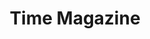 ---
collection_archive: true
collection_awards: []
collection_category:
  - Kids
  - Science
  - Editorial
  - Reportage
  - Color
collection_content: >-
  For this project I visited the Arizona “March for Medical Freedoms.” Medical
  freedom and medical choice is how the anti-vaxxers are referring to themselves
  to better frame public opinion and perception. The event was lead by state and
  federal lawmakers, Robert F Kennedy JR as the key note speaker, and local
  mothers with anecdotal stories of child tragedies of being vaccine injured.
  One woman pulled me aside and pleaded that I cover the real story, stories of
  children being kidnapped and held hostage jointly by law enforcement and
  medical officials.


  On May 18th marches and rallies were held across the country in response to
  state and federal lawmakers moving to make immunization mandatory by law in
  the wake of the recent measles outbreak.


  Article by Jeffrey Kluger and assigned by Katherine Pomerantz.
collection_cover: https://d1sf55qlb7p6hz.cloudfront.net/antivaxx-5.jpg
collection_cover_mobile: https://d1sf55qlb7p6hz.cloudfront.net/verticalcovers-23.jpg
collection_description: >-
  On May 18th marches and rallies were held across the country in response to
  state and federal lawmakers moving to make immunization mandatory by law in
  the wake of the recent measles outbreak.
collection_exhibition: []
collection_filter: Commissioned + Stock
collection_hidden: false
collection_meta: The Vaccine Battlegrounds
collection_press: []
collection_preview:
  - https://d1sf55qlb7p6hz.cloudfront.net/antivaxx_covers-3.jpg
  - https://d1sf55qlb7p6hz.cloudfront.net/antivaxx_covers-2.jpg
  - https://d1sf55qlb7p6hz.cloudfront.net/antivaxx_covers-1.jpg
  - https://d1sf55qlb7p6hz.cloudfront.net/antivaxx_covers-4.jpg
cover_image: https://d1sf55qlb7p6hz.cloudfront.net/social-34.jpg
date:  
logo: 
navigation_theme: white
px_extra: true
slug: time-magazine-ii
theme_color: "#4DC4D1"
theme_color_all_works: 25CBDD"
title: Time Magazine
collection_blocks:
  - _bookshop_name: collections/media-row-start
    row_alignment: between
  - _bookshop_name: collections/media-element 
    color: "#F9DDB8"
    image: https://d1sf55qlb7p6hz.cloudfront.net/antivaxx-2.jpg
    margin_left: 20
    margin_y: 100
    width: 60
  - _bookshop_name: collections/media-row
    row_alignment: between
  - _bookshop_name: collections/media-element 
    color: "#C6D7E9"
    image:  https://d1sf55qlb7p6hz.cloudfront.net/antivaxx-3.jpg
    margin_left: 20
    margin_right: 0
    margin_y: 500
    width: 25
  - _bookshop_name: collections/media-element 
    color: "#EE8585"
    image:  https://d1sf55qlb7p6hz.cloudfront.net/antivaxx-4.jpg
    margin_left: 0
    margin_right: 5
    margin_y: 100
    width: 33
  - _bookshop_name: collections/media-row
    row_alignment: between
  - _bookshop_name: collections/media-element 
    color: "#5CC5CF"
    image:  https://d1sf55qlb7p6hz.cloudfront.net/antivaxx-5.jpg
    margin_left: 30
    margin_right: 0
    margin_y: 100
    width: 60
  - _bookshop_name: collections/media-row
    row_alignment: between
  - _bookshop_name: collections/media-element 
    color: "#FEDFCD"
    image:  https://d1sf55qlb7p6hz.cloudfront.net/antivaxx-7.jpg
    margin_left: 25
    margin_right: 0
    margin_y: 600
    width: 20
  - _bookshop_name: collections/media-element 
    color: "#FCE692"
    image:  https://d1sf55qlb7p6hz.cloudfront.net/antivaxx-6.jpg
    margin_left: 0
    margin_right: 0
    margin_y: 100
    width: 45
  - _bookshop_name: collections/media-row
    row_alignment: between
  - _bookshop_name: collections/media-element 
    color: "#AEC7DE"
    image:  https://d1sf55qlb7p6hz.cloudfront.net/antivaxx-8.jpg
    margin_left: 5
    margin_right: 0
    margin_y: 200
    width: 50
  - _bookshop_name: collections/media-row
    row_alignment: between
  - _bookshop_name: collections/media-element 
    color: "#FCC9C1"
    image:  https://d1sf55qlb7p6hz.cloudfront.net/antivaxx-9.jpg
    margin_left: 10
    margin_y: 200
    width: 33
  - _bookshop_name: collections/media-element 
    color: "#E9CEBF"
    image:  https://d1sf55qlb7p6hz.cloudfront.net/antivaxx-10.jpg
    margin_left: 0
    margin_right: 0
    margin_y: 400
    width: 50
  - _bookshop_name: collections/media-row
    row_alignment: between
  - _bookshop_name: collections/media-element 
    color: "#F1F3CF"
    image:  https://d1sf55qlb7p6hz.cloudfront.net/antivaxx-12.jpg
    margin_left: 25
    margin_right: 0
    margin_y: 100
    width: 40
  - _bookshop_name: collections/media-row
    row_alignment: between
  - _bookshop_name: collections/media-element 
    color: "#C2CFDF"
    image:  https://d1sf55qlb7p6hz.cloudfront.net/antivaxx-14.jpg
    margin_left: 15
    margin_right: 0
    margin_y: 100
    width: 25
  - _bookshop_name: collections/media-element 
    color: "#CFE3B4"
    image:  https://d1sf55qlb7p6hz.cloudfront.net/antivaxx-1.jpg
    margin_left: 0
    margin_right: 0
    margin_y: 300
    width: 55
  - _bookshop_name: collections/media-row
    row_alignment: between
  - _bookshop_name: collections/media-element 
    color: "#F8E4B1"
    image:  https://d1sf55qlb7p6hz.cloudfront.net/antivaxx-16.jpg
    margin_left: 15
    margin_y: 100
    width: 75
  - _bookshop_name: collections/media-row-end
---